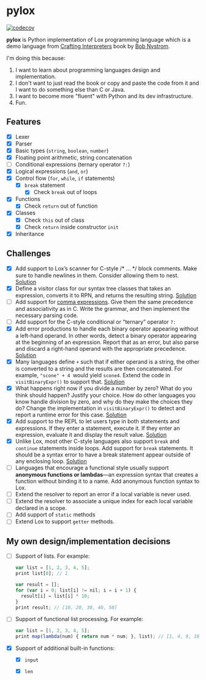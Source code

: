 # pylox

[![codecov](https://codecov.io/gh/BaLiKfromUA/pylox/branch/main/graph/badge.svg?token=Z3FSTHP2JF)](https://codecov.io/gh/BaLiKfromUA/pylox)

**pylox** is Python implementation of Lox programming language which is a demo language
from [Crafting Interpreters](http://www.craftinginterpreters.com/) book by [Bob Nystrom](https://github.com/munificent).

I'm doing this because:

1. I want to learn about programming languages design and implementation.
2. I don't want to just read the book or copy and paste the code from it and I want to do something else than C or Java.
3. I want to become more "fluent" with Python and its dev infrastructure.
4. Fun.

## Features

- [x] Lexer
- [x] Parser
- [x] Basic types (`string`, `boolean`, `number`)
- [x] Floating point arithmetic, string concatenation
- [ ] Conditional expressions (ternary operator `?:`)
- [x] Logical expressions (`and`, `or`)
- [x] Control flow (`for`, `while`, `if` statements)
    - [X] `break` statement
        - [X] Check `break` out of loops
- [X] Functions
    - [X] Check `return` out of function
- [X] Classes
    - [X] Check `this` out of class
    - [X] Check `return` inside constructor `init`
- [X] Inheritance

## Challenges

- [X] Add support to Lox’s scanner for C-style /* ... */ block comments. Make sure to handle newlines in them. Consider
  allowing them to
  nest. [Solution](https://github.com/BaLiKfromUA/pylox/commit/4728a19b990c8e08f5a9d441b4caa59a825f1325)
- [X] Define a visitor class for our syntax tree classes that takes an expression, converts it to RPN, and returns the
  resulting string. [Solution](https://github.com/BaLiKfromUA/pylox/commit/1818796ff74ba32a18bee6597e318c7dcec3f418)
- [ ] Add support for [comma expressions](https://en.wikipedia.org/wiki/Comma_operator). Give them the same precedence
  and associativity as in C. Write the grammar, and then implement the necessary parsing code.
- [ ] Add support for the C-style conditional or “ternary” operator `?:`
- [X] Add error productions to handle each binary operator appearing without a left-hand operand. In other words, detect
  a binary operator appearing at the beginning of an expression. Report that as an error, but also parse and discard a
  right-hand operand with the appropriate
  precedence. [Solution](https://github.com/BaLiKfromUA/pylox/commit/a36d77449bdb175568ab19fdf92b91ca80e126a8)
- [X] Many languages define `+` such that if either operand is a string, the other is converted to a string and the
  results
  are then concatenated. For example, `"scone" + 4 `would yield `scone4`. Extend the code in `visitBinaryExpr()` to
  support that. [Solution](https://github.com/BaLiKfromUA/pylox/commit/b91c23da229ef6c81f30ba6f651d2fa76f8dfa1d)
- [X] What happens right now if you divide a number by zero? What do you think should happen? Justify your choice. How
  do
  other languages you know handle division by zero, and why do they make the choices they do?
  Change the implementation in `visitBinaryExpr()` to detect and report a runtime error for this
  case. [Solution](https://github.com/BaLiKfromUA/pylox/commit/bb5dc4117cb5b6a5947a6165aded331735a9bff4)
- [X] Add support to the REPL to let users type in both statements and expressions. If they enter a statement, execute
  it. If they enter an expression, evaluate it and display the result
  value. [Solution](https://github.com/BaLiKfromUA/pylox/commit/0a9d689365d0cd809bf496b4681d1066b7013c6a)
- [X] Unlike Lox, most other C-style languages also support `break` and `continue` statements inside loops. Add support
  for `break` statements. It should be a syntax error to have a break statement appear outside of any enclosing
  loop. [Solution](https://github.com/BaLiKfromUA/pylox/commit/952af36c44b1d1d5beacd48c48a9671514059942)
- [ ] Languages that encourage a functional style usually support **anonymous functions or lambdas**—an expression
  syntax that creates a function without binding it to a name. Add anonymous function syntax to Lox.
- [ ] Extend the resolver to report an error if a local variable is never used.
- [ ] Extend the resolver to associate a unique index for each local variable declared in a scope.
- [ ] Add support of `static` methods
- [ ] Extend Lox to support `getter` methods.

## My own design/implementation decisions

- [ ] Support of lists. For example:
  ```javascript
  var list = [1, 2, 3, 4, 5];
  print list[0]; // 1

  var result = [];
  for (var i = 0; list[i] != nil; i = i + 1) {
    result[i] = list[i] * 10;
  }
  print result; // [10, 20, 30, 40, 50]
  ```
- [ ] Support of functional list processing. For example:
  ```javascript
  var list = [1, 2, 3, 4, 5];
  print map(lambda(num) { return num * num; }, list); // [1, 4, 9, 16, 25]
  ```
- [X] Support of additional built-in functions:
    - [X] `input`
    - [X] `len`


